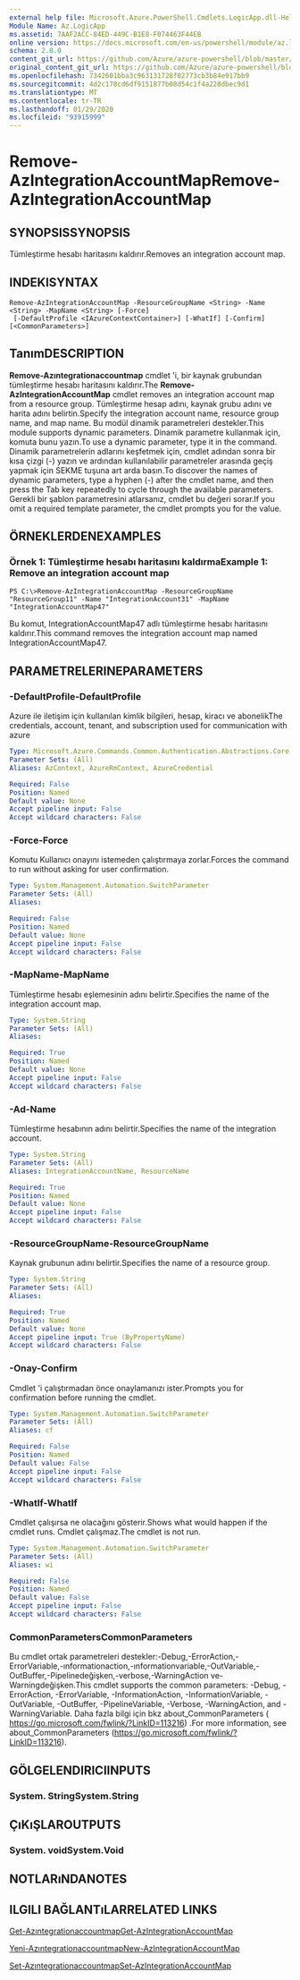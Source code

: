 ```yaml
---
external help file: Microsoft.Azure.PowerShell.Cmdlets.LogicApp.dll-Help.xml
Module Name: Az.LogicApp
ms.assetid: 7AAF2ACC-84ED-449C-B1E8-F074463F44EB
online version: https://docs.microsoft.com/en-us/powershell/module/az.logicapp/remove-azintegrationaccountmap
schema: 2.0.0
content_git_url: https://github.com/Azure/azure-powershell/blob/master/src/LogicApp/LogicApp/help/Remove-AzIntegrationAccountMap.md
original_content_git_url: https://github.com/Azure/azure-powershell/blob/master/src/LogicApp/LogicApp/help/Remove-AzIntegrationAccountMap.md
ms.openlocfilehash: 7342601bba3c963131728f02773cb3b84e917bb9
ms.sourcegitcommit: 4d2c178cd6df9151877b08d54c1f4a228dbec9d1
ms.translationtype: MT
ms.contentlocale: tr-TR
ms.lasthandoff: 01/29/2020
ms.locfileid: "93915999"
---
```

# <span data-ttu-id="4e707-101">Remove-AzIntegrationAccountMap</span><span class="sxs-lookup"><span data-stu-id="4e707-101">Remove-AzIntegrationAccountMap</span></span>

## <span data-ttu-id="4e707-102">SYNOPSIS</span><span class="sxs-lookup"><span data-stu-id="4e707-102">SYNOPSIS</span></span>
<span data-ttu-id="4e707-103">Tümleştirme hesabı haritasını kaldırır.</span><span class="sxs-lookup"><span data-stu-id="4e707-103">Removes an integration account map.</span></span>

## <span data-ttu-id="4e707-104">INDEKI</span><span class="sxs-lookup"><span data-stu-id="4e707-104">SYNTAX</span></span>

```
Remove-AzIntegrationAccountMap -ResourceGroupName <String> -Name <String> -MapName <String> [-Force]
 [-DefaultProfile <IAzureContextContainer>] [-WhatIf] [-Confirm] [<CommonParameters>]
```

## <span data-ttu-id="4e707-105">Tanım</span><span class="sxs-lookup"><span data-stu-id="4e707-105">DESCRIPTION</span></span>
<span data-ttu-id="4e707-106">**Remove-Azıntegrationaccountmap** cmdlet 'i, bir kaynak grubundan tümleştirme hesabı haritasını kaldırır.</span><span class="sxs-lookup"><span data-stu-id="4e707-106">The **Remove-AzIntegrationAccountMap** cmdlet removes an integration account map from a resource group.</span></span>
<span data-ttu-id="4e707-107">Tümleştirme hesap adını, kaynak grubu adını ve harita adını belirtin.</span><span class="sxs-lookup"><span data-stu-id="4e707-107">Specify the integration account name, resource group name, and map name.</span></span>
<span data-ttu-id="4e707-108">Bu modül dinamik parametreleri destekler.</span><span class="sxs-lookup"><span data-stu-id="4e707-108">This module supports dynamic parameters.</span></span>
<span data-ttu-id="4e707-109">Dinamik parametre kullanmak için, komuta bunu yazın.</span><span class="sxs-lookup"><span data-stu-id="4e707-109">To use a dynamic parameter, type it in the command.</span></span>
<span data-ttu-id="4e707-110">Dinamik parametrelerin adlarını keşfetmek için, cmdlet adından sonra bir kısa çizgi (-) yazın ve ardından kullanılabilir parametreler arasında geçiş yapmak için SEKME tuşuna art arda basın.</span><span class="sxs-lookup"><span data-stu-id="4e707-110">To discover the names of dynamic parameters, type a hyphen (-) after the cmdlet name, and then press the Tab key repeatedly to cycle through the available parameters.</span></span>
<span data-ttu-id="4e707-111">Gerekli bir şablon parametresini atlarsanız, cmdlet bu değeri sorar.</span><span class="sxs-lookup"><span data-stu-id="4e707-111">If you omit a required template parameter, the cmdlet prompts you for the value.</span></span>

## <span data-ttu-id="4e707-112">ÖRNEKLERDEN</span><span class="sxs-lookup"><span data-stu-id="4e707-112">EXAMPLES</span></span>

### <span data-ttu-id="4e707-113">Örnek 1: Tümleştirme hesabı haritasını kaldırma</span><span class="sxs-lookup"><span data-stu-id="4e707-113">Example 1: Remove an integration account map</span></span>
```
PS C:\>Remove-AzIntegrationAccountMap -ResourceGroupName "ResourceGroup11" -Name "IntegrationAccount31" -MapName "IntegrationAccountMap47"
```

<span data-ttu-id="4e707-114">Bu komut, IntegrationAccountMap47 adlı tümleştirme hesabı haritasını kaldırır.</span><span class="sxs-lookup"><span data-stu-id="4e707-114">This command removes the integration account map named IntegrationAccountMap47.</span></span>

## <span data-ttu-id="4e707-115">PARAMETRELERINE</span><span class="sxs-lookup"><span data-stu-id="4e707-115">PARAMETERS</span></span>

### <span data-ttu-id="4e707-116">-DefaultProfile</span><span class="sxs-lookup"><span data-stu-id="4e707-116">-DefaultProfile</span></span>
<span data-ttu-id="4e707-117">Azure ile iletişim için kullanılan kimlik bilgileri, hesap, kiracı ve abonelik</span><span class="sxs-lookup"><span data-stu-id="4e707-117">The credentials, account, tenant, and subscription used for communication with azure</span></span>

```yaml
Type: Microsoft.Azure.Commands.Common.Authentication.Abstractions.Core.IAzureContextContainer
Parameter Sets: (All)
Aliases: AzContext, AzureRmContext, AzureCredential

Required: False
Position: Named
Default value: None
Accept pipeline input: False
Accept wildcard characters: False
```

### <span data-ttu-id="4e707-118">-Force</span><span class="sxs-lookup"><span data-stu-id="4e707-118">-Force</span></span>
<span data-ttu-id="4e707-119">Komutu Kullanıcı onayını istemeden çalıştırmaya zorlar.</span><span class="sxs-lookup"><span data-stu-id="4e707-119">Forces the command to run without asking for user confirmation.</span></span>

```yaml
Type: System.Management.Automation.SwitchParameter
Parameter Sets: (All)
Aliases:

Required: False
Position: Named
Default value: None
Accept pipeline input: False
Accept wildcard characters: False
```

### <span data-ttu-id="4e707-120">-MapName</span><span class="sxs-lookup"><span data-stu-id="4e707-120">-MapName</span></span>
<span data-ttu-id="4e707-121">Tümleştirme hesabı eşlemesinin adını belirtir.</span><span class="sxs-lookup"><span data-stu-id="4e707-121">Specifies the name of the integration account map.</span></span>

```yaml
Type: System.String
Parameter Sets: (All)
Aliases:

Required: True
Position: Named
Default value: None
Accept pipeline input: False
Accept wildcard characters: False
```

### <span data-ttu-id="4e707-122">-Ad</span><span class="sxs-lookup"><span data-stu-id="4e707-122">-Name</span></span>
<span data-ttu-id="4e707-123">Tümleştirme hesabının adını belirtir.</span><span class="sxs-lookup"><span data-stu-id="4e707-123">Specifies the name of the integration account.</span></span>

```yaml
Type: System.String
Parameter Sets: (All)
Aliases: IntegrationAccountName, ResourceName

Required: True
Position: Named
Default value: None
Accept pipeline input: False
Accept wildcard characters: False
```

### <span data-ttu-id="4e707-124">-ResourceGroupName</span><span class="sxs-lookup"><span data-stu-id="4e707-124">-ResourceGroupName</span></span>
<span data-ttu-id="4e707-125">Kaynak grubunun adını belirtir.</span><span class="sxs-lookup"><span data-stu-id="4e707-125">Specifies the name of a resource group.</span></span>

```yaml
Type: System.String
Parameter Sets: (All)
Aliases:

Required: True
Position: Named
Default value: None
Accept pipeline input: True (ByPropertyName)
Accept wildcard characters: False
```

### <span data-ttu-id="4e707-126">-Onay</span><span class="sxs-lookup"><span data-stu-id="4e707-126">-Confirm</span></span>
<span data-ttu-id="4e707-127">Cmdlet 'i çalıştırmadan önce onaylamanızı ister.</span><span class="sxs-lookup"><span data-stu-id="4e707-127">Prompts you for confirmation before running the cmdlet.</span></span>

```yaml
Type: System.Management.Automation.SwitchParameter
Parameter Sets: (All)
Aliases: cf

Required: False
Position: Named
Default value: False
Accept pipeline input: False
Accept wildcard characters: False
```

### <span data-ttu-id="4e707-128">-WhatIf</span><span class="sxs-lookup"><span data-stu-id="4e707-128">-WhatIf</span></span>
<span data-ttu-id="4e707-129">Cmdlet çalışırsa ne olacağını gösterir.</span><span class="sxs-lookup"><span data-stu-id="4e707-129">Shows what would happen if the cmdlet runs.</span></span>
<span data-ttu-id="4e707-130">Cmdlet çalışmaz.</span><span class="sxs-lookup"><span data-stu-id="4e707-130">The cmdlet is not run.</span></span>

```yaml
Type: System.Management.Automation.SwitchParameter
Parameter Sets: (All)
Aliases: wi

Required: False
Position: Named
Default value: False
Accept pipeline input: False
Accept wildcard characters: False
```

### <span data-ttu-id="4e707-131">CommonParameters</span><span class="sxs-lookup"><span data-stu-id="4e707-131">CommonParameters</span></span>
<span data-ttu-id="4e707-132">Bu cmdlet ortak parametreleri destekler:-Debug,-ErrorAction,-ErrorVariable,-ınformationaction,-ınformationvariable,-OutVariable,-OutBuffer,-Pipelinedeğişken,-verbose,-WarningAction ve-Warningdeğişken.</span><span class="sxs-lookup"><span data-stu-id="4e707-132">This cmdlet supports the common parameters: -Debug, -ErrorAction, -ErrorVariable, -InformationAction, -InformationVariable, -OutVariable, -OutBuffer, -PipelineVariable, -Verbose, -WarningAction, and -WarningVariable.</span></span> <span data-ttu-id="4e707-133">Daha fazla bilgi için bkz about_CommonParameters ( https://go.microsoft.com/fwlink/?LinkID=113216) .</span><span class="sxs-lookup"><span data-stu-id="4e707-133">For more information, see about_CommonParameters (https://go.microsoft.com/fwlink/?LinkID=113216).</span></span>

## <span data-ttu-id="4e707-134">GÖLGELENDIRICI</span><span class="sxs-lookup"><span data-stu-id="4e707-134">INPUTS</span></span>

### <span data-ttu-id="4e707-135">System. String</span><span class="sxs-lookup"><span data-stu-id="4e707-135">System.String</span></span>

## <span data-ttu-id="4e707-136">ÇıKıŞLAR</span><span class="sxs-lookup"><span data-stu-id="4e707-136">OUTPUTS</span></span>

### <span data-ttu-id="4e707-137">System. void</span><span class="sxs-lookup"><span data-stu-id="4e707-137">System.Void</span></span>

## <span data-ttu-id="4e707-138">NOTLARıNDA</span><span class="sxs-lookup"><span data-stu-id="4e707-138">NOTES</span></span>

## <span data-ttu-id="4e707-139">ILGILI BAĞLANTıLAR</span><span class="sxs-lookup"><span data-stu-id="4e707-139">RELATED LINKS</span></span>

[<span data-ttu-id="4e707-140">Get-Azıntegrationaccountmap</span><span class="sxs-lookup"><span data-stu-id="4e707-140">Get-AzIntegrationAccountMap</span></span>](./Get-AzIntegrationAccountMap.md)

[<span data-ttu-id="4e707-141">Yeni-Azıntegrationaccountmap</span><span class="sxs-lookup"><span data-stu-id="4e707-141">New-AzIntegrationAccountMap</span></span>](./New-AzIntegrationAccountMap.md)

[<span data-ttu-id="4e707-142">Set-Azıntegrationaccountmap</span><span class="sxs-lookup"><span data-stu-id="4e707-142">Set-AzIntegrationAccountMap</span></span>](./Set-AzIntegrationAccountMap.md)


